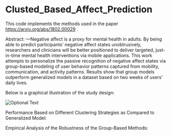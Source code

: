 # Clusted_Based_Affect_Prediction

This code implements the methods used in the paper https://arxiv.org/abs/1802.00029 .

Abstract:
—Negative affect is a proxy for mental health in adults. By being able to predict participants’ negative affect states unobtrusively, researchers and clinicians will be better positioned to deliver targeted, just-in-time mental health interventions via mobile applications. This work attempts to personalize the passive recognition of negative affect states via group-based modeling of user behavior patterns captured from mobility, communication, and activity patterns. Results show that group models outperform generalized models in a dataset based on two weeks of users’ daily lives.


Below is a graphical illustration of the study design:

![Optional Text](https://github.com/Mawul4j/Clusted_Based_Affect_Prediction/tree/master/figures/design.jpg)

Performance Based on Different Clustering Strategies as Compared to Generalized Model:


Empirical Analysis of the Robustness of the Group-Based Methods:

